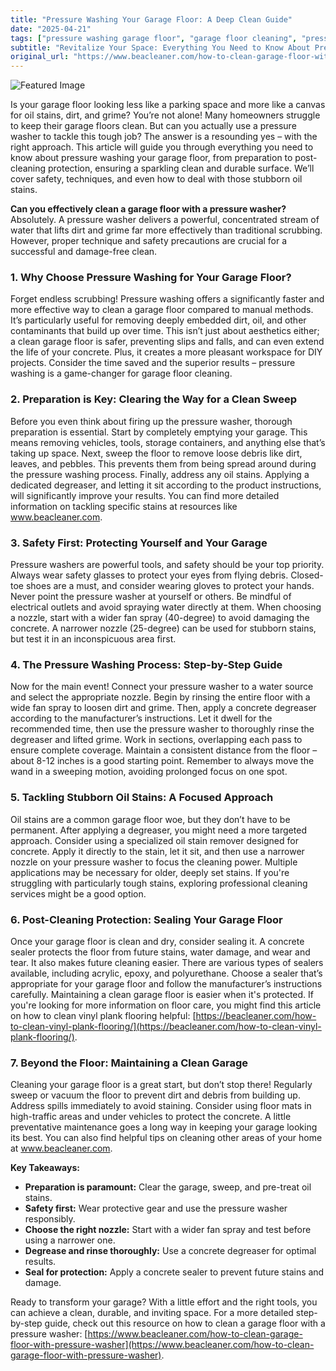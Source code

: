 ```yaml
---
title: "Pressure Washing Your Garage Floor: A Deep Clean Guide"
date: "2025-04-21"
tags: ["pressure washing garage floor", "garage floor cleaning", "pressure washer", "garage floor", "oil stain removal", "concrete cleaning", "degreaser"]
subtitle: "Revitalize Your Space: Everything You Need to Know About Pressure Washing a Concrete Garage Floor"
original_url: "https://www.beacleaner.com/how-to-clean-garage-floor-with-pressure-washer"
---
```




![Featured Image](https://res.cloudinary.com/dnm0udlvz/image/upload/v1745213577/article_image_1_ndbltu.png)

Is your garage floor looking less like a parking space and more like a canvas for oil stains, dirt, and grime? You’re not alone! Many homeowners struggle to keep their garage floors clean. But can you actually use a pressure washer to tackle this tough job? The answer is a resounding yes – with the right approach. This article will guide you through everything you need to know about pressure washing your garage floor, from preparation to post-cleaning protection, ensuring a sparkling clean and durable surface. We’ll cover safety, techniques, and even how to deal with those stubborn oil stains. 

**Can you effectively clean a garage floor with a pressure washer?** Absolutely. A pressure washer delivers a powerful, concentrated stream of water that lifts dirt and grime far more effectively than traditional scrubbing. However, proper technique and safety precautions are crucial for a successful and damage-free clean.

### 1. Why Choose Pressure Washing for Your Garage Floor?

Forget endless scrubbing! Pressure washing offers a significantly faster and more effective way to clean a garage floor compared to manual methods. It’s particularly useful for removing deeply embedded dirt, oil, and other contaminants that build up over time. This isn’t just about aesthetics either; a clean garage floor is safer, preventing slips and falls, and can even extend the life of your concrete. Plus, it creates a more pleasant workspace for DIY projects. Consider the time saved and the superior results – pressure washing is a game-changer for garage floor cleaning.

### 2. Preparation is Key: Clearing the Way for a Clean Sweep

Before you even think about firing up the pressure washer, thorough preparation is essential. Start by completely emptying your garage. This means removing vehicles, tools, storage containers, and anything else that’s taking up space. Next, sweep the floor to remove loose debris like dirt, leaves, and pebbles. This prevents them from being spread around during the pressure washing process. Finally, address any oil stains. Applying a dedicated degreaser, and letting it sit according to the product instructions, will significantly improve your results. You can find more detailed information on tackling specific stains at resources like www.beacleaner.com.

### 3. Safety First: Protecting Yourself and Your Garage

Pressure washers are powerful tools, and safety should be your top priority. Always wear safety glasses to protect your eyes from flying debris. Closed-toe shoes are a must, and consider wearing gloves to protect your hands.  Never point the pressure washer at yourself or others.  Be mindful of electrical outlets and avoid spraying water directly at them.  When choosing a nozzle, start with a wider fan spray (40-degree) to avoid damaging the concrete. A narrower nozzle (25-degree) can be used for stubborn stains, but test it in an inconspicuous area first. 

### 4. The Pressure Washing Process: Step-by-Step Guide

Now for the main event! Connect your pressure washer to a water source and select the appropriate nozzle. Begin by rinsing the entire floor with a wide fan spray to loosen dirt and grime. Then, apply a concrete degreaser according to the manufacturer’s instructions. Let it dwell for the recommended time, then use the pressure washer to thoroughly rinse the degreaser and lifted grime. Work in sections, overlapping each pass to ensure complete coverage. Maintain a consistent distance from the floor – about 8-12 inches is a good starting point. Remember to always move the wand in a sweeping motion, avoiding prolonged focus on one spot.

### 5. Tackling Stubborn Oil Stains: A Focused Approach

Oil stains are a common garage floor woe, but they don’t have to be permanent. After applying a degreaser, you might need a more targeted approach. Consider using a specialized oil stain remover designed for concrete. Apply it directly to the stain, let it sit, and then use a narrower nozzle on your pressure washer to focus the cleaning power. Multiple applications may be necessary for older, deeply set stains. If you're struggling with particularly tough stains, exploring professional cleaning services might be a good option.

### 6. Post-Cleaning Protection: Sealing Your Garage Floor

Once your garage floor is clean and dry, consider sealing it. A concrete sealer protects the floor from future stains, water damage, and wear and tear. It also makes future cleaning easier. There are various types of sealers available, including acrylic, epoxy, and polyurethane. Choose a sealer that’s appropriate for your garage floor and follow the manufacturer’s instructions carefully.  Maintaining a clean garage floor is easier when it's protected.  If you're looking for more information on floor care, you might find this article on how to clean vinyl plank flooring helpful: [https://beacleaner.com/how-to-clean-vinyl-plank-flooring/](https://beacleaner.com/how-to-clean-vinyl-plank-flooring/).

### 7. Beyond the Floor: Maintaining a Clean Garage

Cleaning your garage floor is a great start, but don’t stop there! Regularly sweep or vacuum the floor to prevent dirt and debris from building up. Address spills immediately to avoid staining. Consider using floor mats in high-traffic areas and under vehicles to protect the concrete. A little preventative maintenance goes a long way in keeping your garage looking its best. You can also find helpful tips on cleaning other areas of your home at www.beacleaner.com.



**Key Takeaways:**

*   **Preparation is paramount:** Clear the garage, sweep, and pre-treat oil stains.
*   **Safety first:** Wear protective gear and use the pressure washer responsibly.
*   **Choose the right nozzle:** Start with a wider fan spray and test before using a narrower one.
*   **Degrease and rinse thoroughly:** Use a concrete degreaser for optimal results.
*   **Seal for protection:** Apply a concrete sealer to prevent future stains and damage.



Ready to transform your garage? With a little effort and the right tools, you can achieve a clean, durable, and inviting space. For a more detailed step-by-step guide, check out this resource on how to clean a garage floor with a pressure washer: [https://www.beacleaner.com/how-to-clean-garage-floor-with-pressure-washer](https://www.beacleaner.com/how-to-clean-garage-floor-with-pressure-washer).